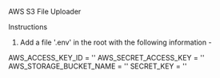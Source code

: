 AWS S3 File Uploader


Instructions

1. Add a file '.env' in the root with the following information -

AWS_ACCESS_KEY_ID = ''
AWS_SECRET_ACCESS_KEY = ''
AWS_STORAGE_BUCKET_NAME = ''
SECRET_KEY = ''
